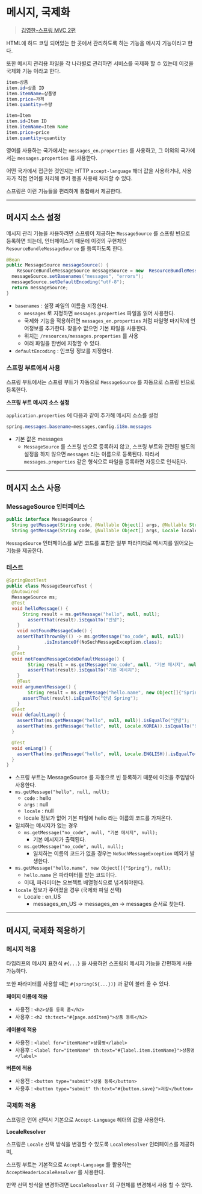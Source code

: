 # 메시지, 국제화

>[김영한-스프링 MVC 2편](https://www.inflearn.com/course/%EC%8A%A4%ED%94%84%EB%A7%81-mvc-2#)

HTML에 하드 코딩 되어있는 한 곳에서 관리하도록 하는 기능을 메시지 기능이라고 한다.

또한 메시지 관리용 파일을 각 나라별로 관리하면 서비스를 국제화 할 수 있는데 이것을 국제화 기능 이라고 한다.

```java
item=상품 
item.id=상품 ID
item.itemName=상품명
item.price=가격 
item.quantity=수량
```

```java
item=Item
item.id=Item ID
item.itemName=Item Name
item.price=price
item.quantity=quantity
```

영어를 사용하는 국가에서는 `messages_en.properties` 를 사용하고, 그 이외의 국가에서는 `messages.properties` 를 사용한다.

어떤 국가에서 접근한 것인지는 HTTP `accept-language` 해더 값을 사용하거나, 사용자가 직접 언어를 처리해 쿠키 등을 사용해 처리할 수 있다.

스프링은 이런 기능들을 편리하게 통합해서 제공한다.

---

## 메시지 소스 설정

메시지 관리 기능을 사용하려면 스프링이 제공하는 `MessageSource` 를 스프링 빈으로 등록하면 되는데, 인터페이스기 때문에 이것의 구현체인 `ResourceBundleMessageSource` 를 등록하도록 한다.

```java
@Bean
public MessageSource messageSource() {
	ResourceBundleMessageSource messageSource = new  ResourceBundleMessageSource();
  messageSource.setBasenames("messages", "errors");
  messageSource.setDefaultEncoding("utf-8");
  return messageSource;
}
```

- `basenames` : 설정 파일의 이름을 지정한다.
    - `messages` 로 지정하면 `messages.properties` 파일을 읽어 사용한다.
    - 국제화 기능을 적용하려면 `messages_en.properties` 처럼 파일명 마지막에 언어정보를 추가한다. 찾을수 없으면 기본 파일을 사용한다.
    - 위치는 `/resources/messages.properties` 를 사용
    - 여러 파일을 한번에 지정할 수 있다.
- `defaultEncoding` : 인코딩 정보를 지정한다.

### 스프링 부트에서 사용

스프링 부트에서는 스프링 부트가 자동으로 `MessageSource` 를 자동으로 스프링 빈으로 등록한다.

**스프링 부트 메시지 소스 설정**

`application.properties` 에 다음과 같이 추가해 메시지 소스를 설정

```java
spring.messages.basename=messages,config.i18n.messages
```

- 기본 값은 messages
    - `MessageSource` 를 스프링 빈으로 등록하지 않고, 스프링 부트와 관련된 별도의 설정을 하지 않으면 `messages` 라는 이름으로 등록된다. 따라서 `messages.properties` 같은 형식으로 파일을 등록하면 자동으로 인식된다.

---

## 메시지 소스 사용

### MessageSource 인터페이스

```java
public interface MessageSource {
  String getMessage(String code, @Nullable Object[] args, @Nullable String defaultMessage, Locale locale);
  String getMessage(String code, @Nullable Object[] args, Locale locale) throws NoSuchMessageException;
```

`MessageSource` 인터페이스를 보면 코드를 포함한 일부 파라미터로 메시지를 읽어오는 기능을 제공한다.

### 테스트

```java
@SpringBootTest
public class MessageSourceTest {
  @Autowired
  MessageSource ms;
  @Test
  void helloMessage() {
	  String result = ms.getMessage("hello", null, null); 
		assertThat(result).isEqualTo("안녕");
	}
	void notFoundMessageCode() {
    assertThatThrownBy(() -> ms.getMessage("no_code", null, null))
              .isInstanceOf(NoSuchMessageException.class);
	}
  @Test
  void notFoundMessageCodeDefaultMessage() {
		String result = ms.getMessage("no_code", null, "기본 메시지", null);
		assertThat(result).isEqualTo("기본 메시지"); 
	}
	@Test
  void argumentMessage() {
		String result = ms.getMessage("hello.name", new Object[]{"Spring"}, null);
	  assertThat(result).isEqualTo("안녕 Spring");
	}
  @Test
  void defaultLang() {
    assertThat(ms.getMessage("hello", null, null)).isEqualTo("안녕");
    assertThat(ms.getMessage("hello", null, Locale.KOREA)).isEqualTo("안녕");
  }

  @Test
  void enLang() {
    assertThat(ms.getMessage("hello", null, Locale.ENGLISH)).isEqualTo("hello");
  }
}
```

- 스프링 부트는 MessageSource 를 자동으로 빈 등록하기 때문에 이것을 주입받아 사용한다.
- `ms.getMessage("hello", null, null);`
    - `code` : hello
    - `args` : null
    - `locale` : null
    - locale 정보가 없어 기본 파일에 hello 라는 이름의 코드를 가져온다.
- 일치하는 메시지가 없는 경우
    - `ms.getMessage("no_code", null, "기본 메시지", null);`
        - 기본 메시지가 출력된다.
    - `ms.getMessage("no_code", null, null);`
        - 일치하는 이름의 코드가 없을 경우는 `NoSuchMessageException` 예외가 발생한다.
- `ms.getMessage("hello.name", new Object[]{"Spring"}, null);`
    - `hello.name` 은 파라미터를 받는 코드이다.
    - 이때, 파라미터는 오브젝트 배열형식으로 넘겨줘야한다.
- `locale` 정보가 주어졌을 경우 (국제화 파일 선택)
    - Locale : en_US
        - messages_en_US → messages_en → messages 순서로 찾는다.

---

## 메시지, 국제화 적용하기

### 메시지 적용

타임리프의 메시지 표현식 `#{...}` 을 사용하면 스프링의 메시지 기능을 간편하게 사용 가능하다.

또한 파라미터를 사용할 때는 `#{spring(${...})}` 과 같이 불러 올 수 있다.

**페이지 이름에 적용**

- 사용전 : `<h2>상품 등록 폼</h2>`
- 사용후 : `<h2 th:text="#{page.addItem}">상품 등록</h2>`

**레이블에 적용**

- 사용전 : `<label for="itemName">상품명</label>`
- 사용후 : `<label for="itemName" th:text="#{label.item.itemName}">상품명</label>`

**버튼에 적용**

- 사용전 : `<button type="submit">상품 등록</button>`
- 사용후 : `<button type="submit" th:text="#{button.save}">저장</button>`

### 국제화 적용

스프링은 언어 선택시 기본으로 `Accept-Language` 헤더의 값을 사용한다.

**LocaleResolver**

스프링은 `Locale` 선택 방식을 변경할 수 있도록 `LocaleResolver` 인터페이스를 제공하며,

스프링 부트는 기본적으로 `Accept-Language` 를 활용하는 `AcceptHeaderLocaleResolver` 를 사용한다.

만약 선택 방식을 변경하려면 `LocaleResolver` 의 구현체를 변경해서 사용 할 수 있다.
